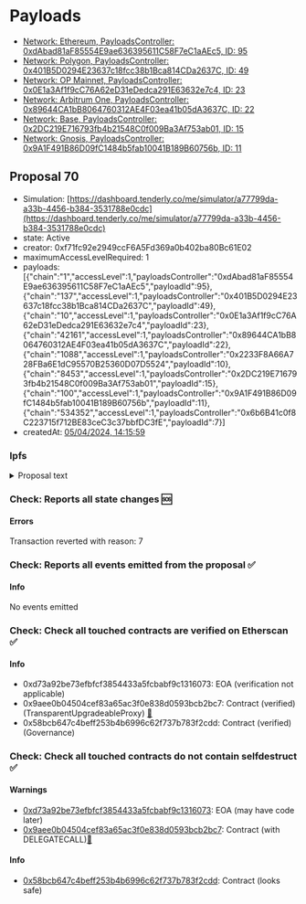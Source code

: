 # Payloads

- [Network: Ethereum, PayloadsController: 0xdAbad81aF85554E9ae636395611C58F7eC1aAEc5, ID: 95](/reports/payloads/1/0xdAbad81aF85554E9ae636395611C58F7eC1aAEc5/95.md)
- [Network: Polygon, PayloadsController: 0x401B5D0294E23637c18fcc38b1Bca814CDa2637C, ID: 49](/reports/payloads/137/0x401B5D0294E23637c18fcc38b1Bca814CDa2637C/49.md)
- [Network: OP Mainnet, PayloadsController: 0x0E1a3Af1f9cC76A62eD31eDedca291E63632e7c4, ID: 23](/reports/payloads/10/0x0E1a3Af1f9cC76A62eD31eDedca291E63632e7c4/23.md)
- [Network: Arbitrum One, PayloadsController: 0x89644CA1bB8064760312AE4F03ea41b05dA3637C, ID: 22](/reports/payloads/42161/0x89644CA1bB8064760312AE4F03ea41b05dA3637C/22.md)
- [Network: Base, PayloadsController: 0x2DC219E716793fb4b21548C0f009Ba3Af753ab01, ID: 15](/reports/payloads/8453/0x2DC219E716793fb4b21548C0f009Ba3Af753ab01/15.md)
- [Network: Gnosis, PayloadsController: 0x9A1F491B86D09fC1484b5fab10041B189B60756b, ID: 11](/reports/payloads/100/0x9A1F491B86D09fC1484b5fab10041B189B60756b/11.md)

## Proposal 70

- Simulation: [https://dashboard.tenderly.co/me/simulator/a77799da-a33b-4456-b384-3531788e0cdc](https://dashboard.tenderly.co/me/simulator/a77799da-a33b-4456-b384-3531788e0cdc)
- state: Active
- creator: 0xf71fc92e2949ccF6A5Fd369a0b402ba80Bc61E02
- maximumAccessLevelRequired: 1
- payloads: [{"chain":"1","accessLevel":1,"payloadsController":"0xdAbad81aF85554E9ae636395611C58F7eC1aAEc5","payloadId":95},{"chain":"137","accessLevel":1,"payloadsController":"0x401B5D0294E23637c18fcc38b1Bca814CDa2637C","payloadId":49},{"chain":"10","accessLevel":1,"payloadsController":"0x0E1a3Af1f9cC76A62eD31eDedca291E63632e7c4","payloadId":23},{"chain":"42161","accessLevel":1,"payloadsController":"0x89644CA1bB8064760312AE4F03ea41b05dA3637C","payloadId":22},{"chain":"1088","accessLevel":1,"payloadsController":"0x2233F8A66A728FBa6E1dC95570B25360D07D5524","payloadId":10},{"chain":"8453","accessLevel":1,"payloadsController":"0x2DC219E716793fb4b21548C0f009Ba3Af753ab01","payloadId":15},{"chain":"100","accessLevel":1,"payloadsController":"0x9A1F491B86D09fC1484b5fab10041B189B60756b","payloadId":11},{"chain":"534352","accessLevel":1,"payloadsController":"0x6b6B41c0f8C223715f712BE83ceC3c37bbfDC3fE","payloadId":7}]
- createdAt: [05/04/2024, 14:15:59](https://etherscan.io/tx/0x708b7372dde1fff6c9fa896130bda3995d45f5cfba13029165c11a7d40e38e3d)

### Ipfs

<details>
  <summary>Proposal text</summary>
  
  
## Simple Summary

This proposal updates the Native bridge adapters used on a.DI, to add extra naming metadata and make the gas limit configurations more granular.

## Motivation

For the past month with a.DI in production, we have noticed small improvements due to the specific mechanics of each bridge provider. Additionally, as we improve the off-chain systems (e.g. monitoring) surrounding a.DI, sometimes it is simply better to add features to the smart contracts to facilitate this off-chain infrastructure.

## Specification

Updates the Native bridge adapters used to connect between networks to add Adapter Name to the contracts and provider specific gasLimit configuration

| Network  | Polygon Native                                                                                                           | Gnosis Native                                                                                                          | Metis Native                                                                                                                         | Arbitrum Native                                                                                                       | Optimism Native                                                                                                                  | Base Native                                                                                                           | Scroll Native                                                                                                           | Same Chain                                                                                                            |
| -------- | ------------------------------------------------------------------------------------------------------------------------ | ---------------------------------------------------------------------------------------------------------------------- | ------------------------------------------------------------------------------------------------------------------------------------ | --------------------------------------------------------------------------------------------------------------------- | -------------------------------------------------------------------------------------------------------------------------------- | --------------------------------------------------------------------------------------------------------------------- | ----------------------------------------------------------------------------------------------------------------------- | --------------------------------------------------------------------------------------------------------------------- |
| Ethereum | [0x1562F1b2487F892BBA8Ef325aF054Fd157510a71](https://etherscan.io/address/0x1562F1b2487F892BBA8Ef325aF054Fd157510a71)    | [0x7238d75fD75bb936E83b75854c653F104Ce9c9d8](https://etherscan.io/address/0x7238d75fD75bb936E83b75854c653F104Ce9c9d8)  | [0x6B3Dc800E7c813Db3fe8D0F30fDCaE636935dC14](https://etherscan.io/address/0x6B3Dc800E7c813Db3fe8D0F30fDCaE636935dC14)                | [0x88d6D01e08d3e64513b15fD46528dBbA7d755883](https://etherscan.io/address/0x88d6D01e08d3e64513b15fD46528dBbA7d755883) | [0x0e24524778fdc67f53eEf144b8cbf50261E930B3](https://etherscan.io/address/0x0e24524778fdc67f53eEf144b8cbf50261E930B3)            | [0xa5948b0ac79f72966dFFC5C13E44f6dfDD3D58A0](https://etherscan.io/address/0xa5948b0ac79f72966dFFC5C13E44f6dfDD3D58A0) | [0xA4dC3F123e1c601A19B3DC8382BB9311F678cafA](https://etherscan.io/address/0xA4dC3F123e1c601A19B3DC8382BB9311F678cafA)   | [0x6cfbd2aA4691fc18B9C209bDd43DC3943C228FCf](https://etherscan.io/address/0x6cfbd2aA4691fc18B9C209bDd43DC3943C228FCf) |
| Polygon  | [0x853649f897383f89d8441346Cf26a9ed02720B02](https://polygonscan.com/address/0x853649f897383f89d8441346Cf26a9ed02720B02) | -                                                                                                                      | -                                                                                                                                    | -                                                                                                                     | -                                                                                                                                | -                                                                                                                     | -                                                                                                                       | -                                                                                                                     |
| Gnosis   |                                                                                                                          | [0x3C06dce358add17aAf230f2234bCCC4afd50d090](https://gnosisscan.io/address/0x3C06dce358add17aAf230f2234bCCC4afd50d090) | -                                                                                                                                    | -                                                                                                                     | -                                                                                                                                | -                                                                                                                     | -                                                                                                                       | -                                                                                                                     |
| Metis    |                                                                                                                          | -                                                                                                                      | [0xf41193E25408F652AF878c47E4401A01B5E4B682](https://andromeda-explorer.metis.io/address/0xf41193E25408F652AF878c47E4401A01B5E4B682) | -                                                                                                                     | -                                                                                                                                | -                                                                                                                     | -                                                                                                                       | -                                                                                                                     |
| Arbitrum |                                                                                                                          | -                                                                                                                      | -                                                                                                                                    | [0xc8a2ADC4261c6b669CdFf69E717E77C9cFeB420d](https://arbiscan.io/address/0xc8a2ADC4261c6b669CdFf69E717E77C9cFeB420d)  | -                                                                                                                                | -                                                                                                                     | -                                                                                                                       | -                                                                                                                     |
| Optimism |                                                                                                                          | -                                                                                                                      | -                                                                                                                                    | -                                                                                                                     | [0xa5cc218513305221201f196760E9e64e9D49d98A](https://optimistic.etherscan.io/address/0xa5cc218513305221201f196760E9e64e9D49d98A) | -                                                                                                                     | -                                                                                                                       | -                                                                                                                     |
| Base     |                                                                                                                          | -                                                                                                                      | -                                                                                                                                    | -                                                                                                                     | -                                                                                                                                | [0x7120b1f8e5b73c0C0DC99C6e52Fe4937E7EA11e0](https://basescan.org/address/0x7120b1f8e5b73c0C0DC99C6e52Fe4937E7EA11e0) | -                                                                                                                       | -                                                                                                                     |
| Scroll   |                                                                                                                          | -                                                                                                                      | -                                                                                                                                    | -                                                                                                                     | -                                                                                                                                | -                                                                                                                     | [0x3C06dce358add17aAf230f2234bCCC4afd50d090](https://scrollscan.com/address/0x3C06dce358add17aAf230f2234bCCC4afd50d090) | -                                                                                                                     |

Code diffs for the different networks can be checked on a.DI diff repository for [revision 2](https://github.com/bgd-labs/aDI-diffs/tree/main/diffs/rev2).
Adapter diffs: [Native Adapters](https://github.com/bgd-labs/aDI-diffs/tree/main/diffs/rev2/native), [BaseAdapter](https://github.com/bgd-labs/aDI-diffs/tree/main/diffs/rev2/base_adapter), [IBaseAdapter](https://github.com/bgd-labs/aDI-diffs/tree/main/diffs/rev2/i_base_adapter)

## References

- Implementation: [AaveV3Ethereum](https://github.com/bgd-labs/aave-proposals-v3/blob/3f42b38aa563426f0c0b6e320ea9b397f511343c/src/20240322_Multi_NativeBridgeAdaptersUpdate/AaveV3Ethereum_NativeBridgeAdaptersUpdate_20240322.sol), [AaveV3Polygon](https://github.com/bgd-labs/aave-proposals-v3/blob/3f42b38aa563426f0c0b6e320ea9b397f511343c/src/20240322_Multi_NativeBridgeAdaptersUpdate/AaveV3Polygon_NativeBridgeAdaptersUpdate_20240322.sol), [AaveV3Optimism](https://github.com/bgd-labs/aave-proposals-v3/blob/3f42b38aa563426f0c0b6e320ea9b397f511343c/src/20240322_Multi_NativeBridgeAdaptersUpdate/AaveV3Optimism_NativeBridgeAdaptersUpdate_20240322.sol), [AaveV3Arbitrum](https://github.com/bgd-labs/aave-proposals-v3/blob/3f42b38aa563426f0c0b6e320ea9b397f511343c/src/20240322_Multi_NativeBridgeAdaptersUpdate/AaveV3Arbitrum_NativeBridgeAdaptersUpdate_20240322.sol), [AaveV3Metis](https://github.com/bgd-labs/aave-proposals-v3/blob/3f42b38aa563426f0c0b6e320ea9b397f511343c/src/20240322_Multi_NativeBridgeAdaptersUpdate/AaveV3Metis_NativeBridgeAdaptersUpdate_20240322.sol), [AaveV3Base](https://github.com/bgd-labs/aave-proposals-v3/blob/3f42b38aa563426f0c0b6e320ea9b397f511343c/src/20240322_Multi_NativeBridgeAdaptersUpdate/AaveV3Base_NativeBridgeAdaptersUpdate_20240322.sol), [AaveV3Gnosis](https://github.com/bgd-labs/aave-proposals-v3/blob/3f42b38aa563426f0c0b6e320ea9b397f511343c/src/20240322_Multi_NativeBridgeAdaptersUpdate/AaveV3Gnosis_NativeBridgeAdaptersUpdate_20240322.sol), [AaveV3Scroll](https://github.com/bgd-labs/aave-proposals-v3/blob/3f42b38aa563426f0c0b6e320ea9b397f511343c/src/20240322_Multi_NativeBridgeAdaptersUpdate/AaveV3Scroll_NativeBridgeAdaptersUpdate_20240322.sol)
- Tests: [AaveV3Ethereum](https://github.com/bgd-labs/aave-proposals-v3/blob/3f42b38aa563426f0c0b6e320ea9b397f511343c/src/20240322_Multi_NativeBridgeAdaptersUpdate/AaveV3Ethereum_NativeBridgeAdaptersUpdate_20240322.t.sol), [AaveV3Polygon](https://github.com/bgd-labs/aave-proposals-v3/blob/3f42b38aa563426f0c0b6e320ea9b397f511343c/src/20240322_Multi_NativeBridgeAdaptersUpdate/AaveV3Polygon_NativeBridgeAdaptersUpdate_20240322.t.sol), [AaveV3Optimism](https://github.com/bgd-labs/aave-proposals-v3/blob/3f42b38aa563426f0c0b6e320ea9b397f511343c/src/20240322_Multi_NativeBridgeAdaptersUpdate/AaveV3Optimism_NativeBridgeAdaptersUpdate_20240322.t.sol), [AaveV3Arbitrum](https://github.com/bgd-labs/aave-proposals-v3/blob/3f42b38aa563426f0c0b6e320ea9b397f511343c/src/20240322_Multi_NativeBridgeAdaptersUpdate/AaveV3Arbitrum_NativeBridgeAdaptersUpdate_20240322.t.sol), [AaveV3Metis](https://github.com/bgd-labs/aave-proposals-v3/blob/3f42b38aa563426f0c0b6e320ea9b397f511343c/src/20240322_Multi_NativeBridgeAdaptersUpdate/AaveV3Metis_NativeBridgeAdaptersUpdate_20240322.t.sol), [AaveV3Base](https://github.com/bgd-labs/aave-proposals-v3/blob/3f42b38aa563426f0c0b6e320ea9b397f511343c/src/20240322_Multi_NativeBridgeAdaptersUpdate/AaveV3Base_NativeBridgeAdaptersUpdate_20240322.t.sol), [AaveV3Gnosis](https://github.com/bgd-labs/aave-proposals-v3/blob/3f42b38aa563426f0c0b6e320ea9b397f511343c/src/20240322_Multi_NativeBridgeAdaptersUpdate/AaveV3Gnosis_NativeBridgeAdaptersUpdate_20240322.t.sol), [AaveV3Scroll](https://github.com/bgd-labs/aave-proposals-v3/blob/3f42b38aa563426f0c0b6e320ea9b397f511343c/src/20240322_Multi_NativeBridgeAdaptersUpdate/AaveV3Scroll_NativeBridgeAdaptersUpdate_20240322.t.sol)
- [Discussion](https://governance.aave.com/t/bgd-technical-maintenance-proposals/15274/26)

## Copyright

Copyright and related rights waived via [CC0](https://creativecommons.org/publicdomain/zero/1.0/).

</details>

### Check: Reports all state changes :sos:

#### Errors

Transaction reverted with reason: 7

### Check: Reports all events emitted from the proposal :white_check_mark:

#### Info

No events emitted

### Check: Check all touched contracts are verified on Etherscan :white_check_mark:

#### Info

- 0xd73a92be73efbfcf3854433a5fcbabf9c1316073: EOA (verification not applicable)
- 0x9aee0b04504cef83a65ac3f0e838d0593bcb2bc7: Contract (verified) (TransparentUpgradeableProxy) [:ghost:](https://github.com/bgd-labs/aave-address-book "GovernanceV3Ethereum.GOVERNANCE")
- 0x58bcb647c4beff253b4b6996c62f737b783f2cdd: Contract (verified) (Governance) 

### Check: Check all touched contracts do not contain selfdestruct :white_check_mark:

#### Warnings

- [0xd73a92be73efbfcf3854433a5fcbabf9c1316073](https://etherscan.io/address/0xd73a92be73efbfcf3854433a5fcbabf9c1316073): EOA (may have code later)
- [0x9aee0b04504cef83a65ac3f0e838d0593bcb2bc7](https://etherscan.io/address/0x9aee0b04504cef83a65ac3f0e838d0593bcb2bc7): Contract (with DELEGATECALL)[:ghost:](https://github.com/bgd-labs/aave-address-book "GovernanceV3Ethereum.GOVERNANCE")

#### Info

- [0x58bcb647c4beff253b4b6996c62f737b783f2cdd](https://etherscan.io/address/0x58bcb647c4beff253b4b6996c62f737b783f2cdd): Contract (looks safe)

